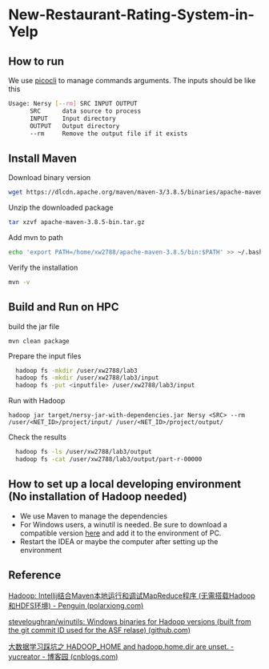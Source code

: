 # New-Restaurant-Rating-System-in-Yelp

## How to run
We use [picocli](https://picocli.info/) to manage commands arguments.
The inputs should be like this
``` bash
Usage: Nersy [--rm] SRC INPUT OUTPUT
      SRC      data source to process
      INPUT    Input directory
      OUTPUT   Output directory
      --rm     Remove the output file if it exists
```


## Install Maven
Download binary version
``` bash
wget https://dlcdn.apache.org/maven/maven-3/3.8.5/binaries/apache-maven-3.8.5-bin.tar.gz
```
Unzip the downloaded package
``` bash
tar xzvf apache-maven-3.8.5-bin.tar.gz
```
Add mvn to path
``` bash
echo 'export PATH=/home/xw2788/apache-maven-3.8.5/bin:$PATH' >> ~/.bashrc
```
Verify the installation
``` bash
mvn -v
```

## Build and Run on HPC
build the jar file
```
mvn clean package
```

Prepare the input files
``` bash
  hadoop fs -mkdir /user/xw2788/lab3
  hadoop fs -mkdir /user/xw2788/lab3/input
  hadoop fs -put <inputfile> /user/xw2788/lab3/input
```

Run with Hadoop
```
hadoop jar target/nersy-jar-with-dependencies.jar Nersy <SRC> --rm  /user/<NET_ID>/project/input/ /user/<NET_ID>/project/output/
```

Check the results
``` bash
  hadoop fs -ls /user/xw2788/lab3/output
  hadoop fs -cat /user/xw2788/lab3/output/part-r-00000
```

## How to set up a local developing environment (No installation of Hadoop needed)
* We use Maven to manage the dependencies
* For Windows users, a winutil is needed. Be sure to download a compatible version [here](https://github.com/steveloughran/winutils) and add it to the environment of PC.
* Restart the IDEA or maybe the computer after setting up the environment

## Reference

[Hadoop: Intellij结合Maven本地运行和调试MapReduce程序 (无需搭载Hadoop和HDFS环境) - Penguin (polarxiong.com)](https://www.polarxiong.com/archives/Hadoop-Intellij结合Maven本地运行和调试MapReduce程序-无需搭载Hadoop和HDFS环境.html)

[steveloughran/winutils: Windows binaries for Hadoop versions (built from the git commit ID used for the ASF relase) (github.com)](https://github.com/steveloughran/winutils)

[大数据学习踩坑之 HADOOP_HOME and hadoop.home.dir are unset. - yucreator - 博客园 (cnblogs.com)](https://www.cnblogs.com/yuqiliu/p/14388423.html)
